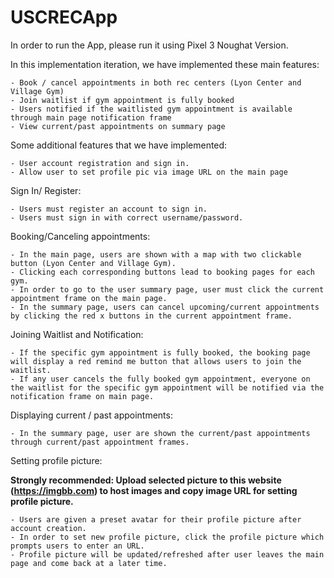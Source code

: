 # USCRECApp

In order to run the App, please run it using Pixel 3 Noughat Version.

In this implementation iteration, we have implemented these main features:

```
- Book / cancel appointments in both rec centers (Lyon Center and Village Gym)
- Join waitlist if gym appointment is fully booked
- Users notified if the waitlisted gym appointment is available through main page notification frame
- View current/past appointments on summary page
```

Some additional features that we have implemented:

```
- User account registration and sign in.
- Allow user to set profile pic via image URL on the main page
```


Sign In/ Register:

```
- Users must register an account to sign in.
- Users must sign in with correct username/password.
```

Booking/Canceling appointments:

```
- In the main page, users are shown with a map with two clickable button (Lyon Center and Village Gym).
- Clicking each corresponding buttons lead to booking pages for each gym. 
- In order to go to the user summary page, user must click the current appointment frame on the main page.
- In the summary page, users can cancel upcoming/current appointments by clicking the red x buttons in the current appointment frame.
```

Joining Waitlist and Notification:

```
- If the specific gym appointment is fully booked, the booking page will display a red remind me button that allows users to join the waitlist.
- If any user cancels the fully booked gym appointment, everyone on the waitlist for the specific gym appointment will be notified via the notification frame on main page.
```

Displaying current / past appointments:

```
- In the summary page, user are shown the current/past appointments through current/past appointment frames.
```

Setting profile picture:

**Strongly recommended: Upload selected picture to this website (https://imgbb.com) to host images and copy image URL for setting profile picture.**

```
- Users are given a preset avatar for their profile picture after account creation.
- In order to set new profile picture, click the profile picture which prompts users to enter an URL.
- Profile picture will be updated/refreshed after user leaves the main page and come back at a later time.
```

















